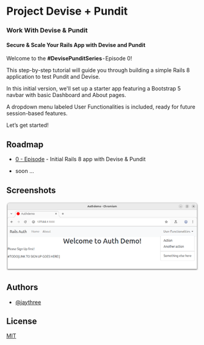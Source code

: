
# Project Devise + Pundit

### Work With Devise & Pundit

#### Secure & Scale Your Rails App with Devise and Pundit 



Welcome to the **#DevisePunditSeries** - Episode 0!

This step-by-step tutorial will guide you through building a simple Rails 8 application to test Pundit and Devise.

In this initial version, we'll set up a starter app featuring a Bootstrap 5 navbar with basic Dashboard and About pages.

A dropdown menu labeled User Functionalities is included, ready for future session-based features.

Let’s get started!

## Roadmap

- [0 - Episode](https://medium.com/jungletronics/infra-upload-initial-rails-8-app-with-devise-pundit-f328a4632f5e) - Initial Rails 8 app with Devise & Pundit


- soon ...


## Screenshots

![Episode 0](./public/screens/device_pundit_v0.png)
## Authors

- [@jaythree](https://www.linkedin.com/in/giljrx/)


## License

[MIT](https://choosealicense.com/licenses/mit/)

